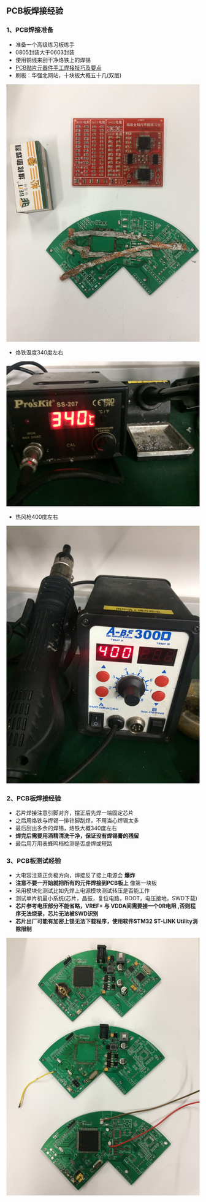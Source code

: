 ## PCB板焊接经验

### 1、PCB焊接准备

- 准备一个高级练习板练手
- 0805封装大于0603封装
- 使用铜线来刮干净烙铁上的焊锡
- [PCB贴片元器件手工焊接技巧及要点](https://mp.weixin.qq.com/s/dJX1_mWrVxoIxasjGvu8aw)
- 刷板：华强北网站，十块板大概五十几(双层)

![PCB板焊接准备](/Project_Image_Date/PCB板焊接准备.JPG)

- 烙铁温度340度左右

![电烙铁](/Project_Image_Date/电烙铁.JPG)

- 热风枪400度左右

![热风枪](/Project_Image_Date/热风枪.JPG)


### 2、PCB板焊接经验

- 芯片焊接注意引脚对齐，摆正后先焊一端固定芯片
- 之后用烙铁与焊锡一排针脚刮焊，不用当心焊锡太多
- 最后刮出多余的焊锡，烙铁大概340度左右
- **焊完后需要用酒精清洗干净，保证没有焊锡膏的残留**
- 最后用万用表蜂鸣档检测是否虚焊或短路

### 3、PCB板测试经验

- 大电容注意正负极方向，焊接反了接上电源会 **爆炸**
- **注意不要一开始就把所有的元件焊接到PCB板上** 像第一块板
- 采用模块化测试比如先焊上电源模块测试转压是否能工作
- 测试单片机最小系统(芯片，晶振，复位电路，BOOT，电压接地，SWD下载)
- **芯片参考电压部分不能省略，VREF+ 与 VDDA间需要接一个0R电阻
,否则程序无法烧录，芯片无法被SWD识别**
- **芯片出厂可能有加密上锁无法下载程序，使用软件STM32 ST-LINK Utility消除限制**   

![PCB板设计过程](/Project_Image_Date/PCB板设计过程.JPG)
